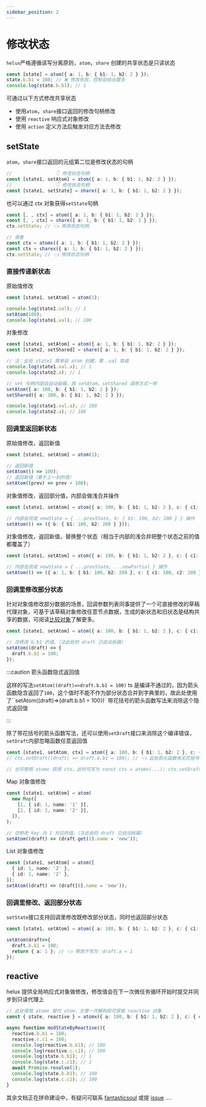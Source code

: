 ```yaml
---
sidebar_position: 2
---
```


# 修改状态

`helux`严格遵循读写分离原则，`atom`，`share` 创建的共享状态是只读状态

```ts
const [state] = atom({ a: 1, b: { b1: 1, b2: 2 } });
state.b.b1 = 100; // ❌ 修改失败，控制会给出警告
console.log(state.b.b1); // 1
```

可通过以下方式修改共享状态

- 使用`atom`，`share`接口返回的修改句柄修改
- 使用 `reactive` 响应式对象修改
- 使用 `action` 定义方法后触发对应方法去修改

## setState

`atom`，`share`接口返回的元组第二位是修改状态的句柄

```ts
//                👇 修改状态句柄
const [state1, setAtom] = atom({ a: 1, b: { b1: 1, b2: 2 } });
//                👇 修改状态句柄
const [state1, setState] = share({ a: 1, b: { b1: 1, b2: 2 } });
```

也可以通过 ctx 对象获得`setState`句柄

```ts
const [, , ctx] = atom({ a: 1, b: { b1: 1, b2: 2 } });
const [, , ctx] = share({ a: 1, b: { b1: 1, b2: 2 } });
ctx.setState; // 👈 修改状态句柄

// 或者
const ctx = atomx({ a: 1, b: { b1: 1, b2: 2 } });
const ctx = sharex({ a: 1, b: { b1: 1, b2: 2 } });
ctx.setState; // 👈 修改状态句柄
```

### 直接传递新状态

原始值修改

```ts
const [state1, setAtom] = atom(1);

console.log(state1.val); // 1
setAtom(100);
console.log(state1.val); // 100
```

对象修改

```ts
const [state1, setAtom] = atom({ a: 1, b: { b1: 1, b2: 2 } });
const [state2, setShared] = share({ a: 1, b: { b1: 1, b2: 2 } });

// 注：此处 state1 需来自 atom 创建，需 .val 取值
console.log(state1.val.a); // 1
console.log(state2.a); // 1

// set 句柄内部会自动装箱，故 setAtom、setShared 调用方式一样
setAtom({ a: 100, b: { b1: 1, b2: 2 } });
setShared({ a: 100, b: { b1: 1, b2: 2 } });

console.log(state1.val.a); // 100
console.log(state2.a); // 100
```

### 回调里返回新状态

原始值修改，返回新值

```ts
const [state1, setAtom] = atom(1);

// 返回新值
setAtom(() => 100);
// 返回新值（基于上一刻的值）
setAtom((prev) => prev + 100);
```

对象值修改，返回部分值，内部会做浅合并操作

```ts
const [state1, setAtom] = atom({ a: 100, b: { b1: 1, b2: 2 }, c: { c1: 1, c2: 2 } });

// 内部会完成 newState = { ...prevState, b: { b1: 100, b2: 200 } } 操作
setAtom(() => ({ b: { b1: 100, b2: 200 } }));
```

对象值修改，返回新值，替换整个状态（相当于内部的浅合并把整个状态之前的值都覆盖了）

```ts
const [state1, setAtom] = atom({ a: 100, b: { b1: 1, b2: 2 }, c: { c1: 1, c2: 2 } });

// 内部会完成 newState = { ...prevState, ...newPartial } 操作
setAtom(() => ({ a: 1, b: { b1: 100, b2: 200 }, c: { c1: 100, c2: 200 } }));
```

### 回调里修改部分状态

针对对象值修改部分数据的场景，回调参数列表同事提供了一个可直接修改的草稿代理对象，可基于该草稿对象修改任意节点数据，生成的新状态和旧状态是结构共享的数据，可阅读[比较对象](/docs/tutorial/compare-state)了解更多。

```ts
const [state1, setAtom] = atom({ a: 100, b: { b1: 1, b2: 2 }, c: { c1: 1, c2: 2 } });

// 仅修改 b.b1 的值，（注此处的 draft 已自动拆箱）
setAtom((draft) => {
  draft.b.b1 = 100;
});
```

:::caution 箭头函数隐式返回值

这样的写法`setAtom((draft)=>draft.b.b1 = 100)` ts 是编译不通过的，因为箭头函数隐含返回了`100`，这个值时不能不作为部分状态合并到字典里的，故此处使用了``setAtom((draft)=>{draft.b.b1 = 100})` 带花括号的箭头函数写法来消除这个隐式返回值

:::

除了带花括号的箭头函数写法，还可以使用`setDraft`接口来消除这个编译错误，`setDraft`内部忽略函数任意返回值

```ts
const [state1, setAtom, ctx] = atom({ a: 100, b: { b1: 1, b2: 2 }, c: { c1: 1, c2: 2 } });
// ctx.setDraft((draft) => draft.b.b1 = 100); // 👈 此处箭头函数体无花括号包裹也能正常编译通过

// 也可使用 atomx 获得 ctx，此时可写为 const ctx = atomx(...); ctx.setDraft(...)
```

Map 对象值修改

```ts
const [state1, setAtom] = atom(
  new Map([
    [1, { id: 1, name: '1' }],
    [2, { id: 2, name: '2' }],
  ]),
);

// 仅修改 key 为 1 对应的值，（注此处的 draft 已自动拆箱）
setAtom((draft) => (draft.get(1).name = 'new'));
```

List 对象值修改

```ts
const [state1, setAtom] = atom([
  { id: 1, name: '2' },
  { id: 1, name: '2' },
]);
setAtom((draft) => (draft[0].name = 'new'));
```

### 回调里修改、返回部分状态
`setState`接口支持回调里修改既修改部分状态，同时也返回部分状态

```ts
const [state1, setAtom] = atom({ a: 100, b: { b1: 1, b2: 2 }, c: { c1: 1, c2: 2 } });

setAtom(draft=>{
  draft.b.b1 = 100;
  return { a: 1 }; // 👈 等效于写为：draft.a = 1
});

```

## reactive

helux 提供全局响应式对象做修改，修改值会在下一次微任务循环开始时提交并同步到只读代理上

```ts
// 此处使用 atomx 替代 atom，方便一次解构即可获取 reactive 对象
const { state, reactive } = atomx({ a: 100, b: { b1: 1, b2: 2 }, c: { c1: 1, c2: 2 } });

async function modStateByReactive(){
  reactive.b.b1 = 100;
  reactive.c.c1 = 100;
  console.log(reactive.b.b1); // 100
  console.log(reactive.c.c1); // 100
  console.log(state.b.b1); // 1
  console.log(state.c.c1); // 1
  await Promise.resolve(1);
  console.log(state.b.b1); // 100
  console.log(state.c.c1); // 100
}

```


其余文档正在拼命建设中，有疑问可联系 [fantasticsoul](https://github.com/fantasticsoul) 或提 [issue](https://github.com/heluxjs/helux/issues) ....
